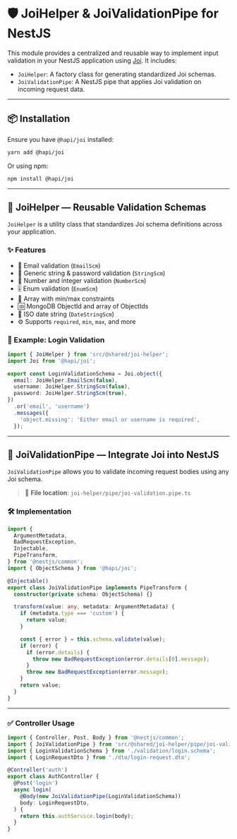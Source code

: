 # 🛡️ JoiHelper & JoiValidationPipe for NestJS

This module provides a centralized and reusable way to implement input validation in your NestJS application using [Joi](https://joi.dev/). It includes:

- `JoiHelper`: A factory class for generating standardized Joi schemas.
- `JoiValidationPipe`: A NestJS pipe that applies Joi validation on incoming request data.

---

## 📦 Installation

Ensure you have `@hapi/joi` installed:

```bash
yarn add @hapi/joi
```

Or using npm:

```bash
npm install @hapi/joi
```

---

## 🧱 JoiHelper — Reusable Validation Schemas

`JoiHelper` is a utility class that standardizes Joi schema definitions across your application.

### ✨ Features

- 📧 Email validation (`EmailScm`)
- 🔐 Generic string & password validation (`StringScm`)
- 🔢 Number and integer validation (`NumberScm`)
- 🎚 Enum validation (`EnumScm`)
- 🧮 Array with min/max constraints
- 🆔 MongoDB ObjectId and array of ObjectIds
- 📅 ISO date string (`DateStringScm`)
- ⚙️ Supports `required`, `min`, `max`, and more

### 📘 Example: Login Validation

```ts
import { JoiHelper } from 'src/@shared/joi-helper';
import Joi from '@hapi/joi';

export const LoginValidationSchema = Joi.object({
  email: JoiHelper.EmailScm(false),
  username: JoiHelper.StringScm(false),
  password: JoiHelper.StringScm(true),
})
  .or('email', 'username')
  .messages({
    'object.missing': 'Either email or username is required',
  });
```

---

## 🔄 JoiValidationPipe — Integrate Joi into NestJS

`JoiValidationPipe` allows you to validate incoming request bodies using any Joi schema.

> 📄 **File location**: `joi-helper/pipe/joi-validation.pipe.ts`

### 🛠 Implementation

```ts
import {
  ArgumentMetadata,
  BadRequestException,
  Injectable,
  PipeTransform,
} from '@nestjs/common';
import { ObjectSchema } from '@hapi/joi';

@Injectable()
export class JoiValidationPipe implements PipeTransform {
  constructor(private schema: ObjectSchema) {}

  transform(value: any, metadata: ArgumentMetadata) {
    if (metadata.type === 'custom') {
      return value;
    }

    const { error } = this.schema.validate(value);
    if (error) {
      if (error.details) {
        throw new BadRequestException(error.details[0].message);
      }
      throw new BadRequestException(error.message);
    }
    return value;
  }
}
```

---

### ✅ Controller Usage

```ts
import { Controller, Post, Body } from '@nestjs/common';
import { JoiValidationPipe } from 'src/@shared/joi-helper/pipe/joi-validation.pipe';
import { LoginValidationSchema } from './validation/login.schema';
import { LoginRequestDto } from './dto/login-request.dto';

@Controller('auth')
export class AuthController {
  @Post('login')
  async login(
    @Body(new JoiValidationPipe(LoginValidationSchema))
    body: LoginRequestDto,
  ) {
    return this.authService.login(body);
  }
}
```
